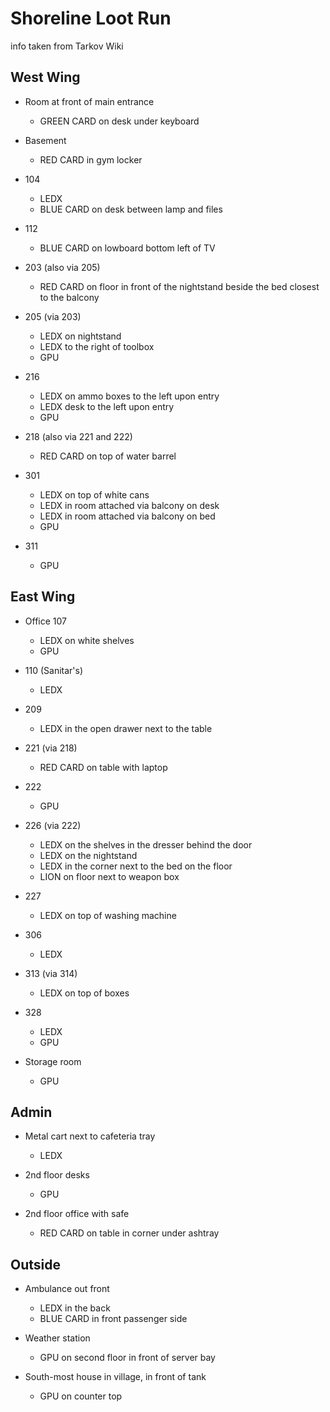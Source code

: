 # Shoreline Loot Run
info taken from Tarkov Wiki

## West Wing

- Room at front of main entrance
  - GREEN CARD on desk under keyboard

- Basement
  - RED CARD in gym locker

- 104
  - LEDX
  - BLUE CARD on desk between lamp and files

- 112
  - BLUE CARD on lowboard bottom left of TV

- 203 (also via 205)
  - RED CARD on floor in front of the nightstand beside the bed closest to the balcony

- 205 (via 203)
  - LEDX on nightstand
  - LEDX to the right of toolbox
  - GPU

- 216
  - LEDX on ammo boxes to the left upon entry
  - LEDX desk to the left upon entry
  - GPU

- 218 (also via 221 and 222)
  - RED CARD on top of water barrel

- 301
  - LEDX on top of white cans
  - LEDX in room attached via balcony on desk
  - LEDX in room attached via balcony on bed
  - GPU

- 311
  - GPU


## East Wing

- Office 107
  - LEDX on white shelves
  - GPU

- 110 (Sanitar's)
  - LEDX

- 209
  - LEDX in the open drawer next to the table

- 221 (via 218)
  - RED CARD on table with laptop

- 222
  - GPU

- 226 (via 222)
  - LEDX on the shelves in the dresser behind the door
  - LEDX on the nightstand
  - LEDX in the corner next to the bed on the floor
  - LION on floor next to weapon box

- 227
  - LEDX on top of washing machine

- 306
  - LEDX

- 313 (via 314)
  - LEDX on top of boxes

- 328
  - LEDX
  - GPU

- Storage room
  - GPU

## Admin

- Metal cart next to cafeteria tray
  - LEDX

- 2nd floor desks
  - GPU

- 2nd floor office with safe
  - RED CARD on table in corner under ashtray

## Outside

- Ambulance out front
  - LEDX in the back
  - BLUE CARD in front passenger side

- Weather station
  - GPU on second floor in front of server bay

- South-most house in village, in front of tank
  - GPU on counter top
